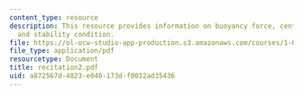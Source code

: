 ```yaml
---
content_type: resource
description: This resource provides information on buoyancy force, centre of buoyancy,
  and stability condition.
file: https://ol-ocw-studio-app-production.s3.amazonaws.com/courses/1-060-engineering-mechanics-ii-spring-2006/a872567d4823e040173df0032ad35436_recitation2.pdf
file_type: application/pdf
resourcetype: Document
title: recitation2.pdf
uid: a872567d-4823-e040-173d-f0032ad35436
---
```

